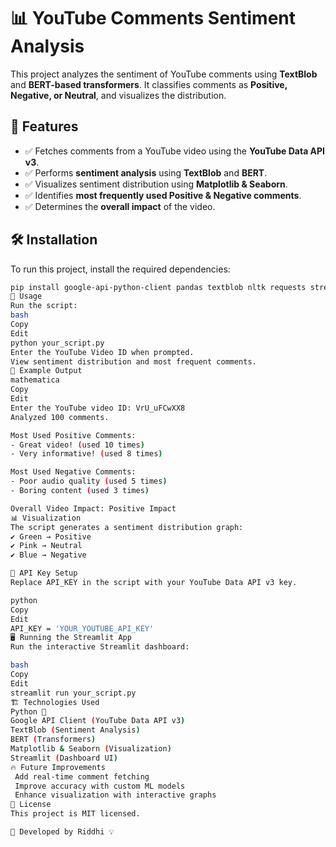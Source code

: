 # 📊 YouTube Comments Sentiment Analysis

This project analyzes the sentiment of YouTube comments using **TextBlob** and **BERT-based transformers**. It classifies comments as **Positive, Negative, or Neutral**, and visualizes the distribution.

## 🚀 Features
- ✅ Fetches comments from a YouTube video using the **YouTube Data API v3**.
- ✅ Performs **sentiment analysis** using **TextBlob** and **BERT**.
- ✅ Visualizes sentiment distribution using **Matplotlib & Seaborn**.
- ✅ Identifies **most frequently used Positive & Negative comments**.
- ✅ Determines the **overall impact** of the video.

## 🛠️ Installation

To run this project, install the required dependencies:

```bash
pip install google-api-python-client pandas textblob nltk requests streamlit pyngrok transformers
📝 Usage
Run the script:
bash
Copy
Edit
python your_script.py
Enter the YouTube Video ID when prompted.
View sentiment distribution and most frequent comments.
📌 Example Output
mathematica
Copy
Edit
Enter the YouTube video ID: VrU_uFCwXX8
Analyzed 100 comments.

Most Used Positive Comments:
- Great video! (used 10 times)
- Very informative! (used 8 times)

Most Used Negative Comments:
- Poor audio quality (used 5 times)
- Boring content (used 3 times)

Overall Video Impact: Positive Impact
📊 Visualization
The script generates a sentiment distribution graph:
✔️ Green → Positive
✔️ Pink → Neutral
✔️ Blue → Negative

🔑 API Key Setup
Replace API_KEY in the script with your YouTube Data API v3 key.

python
Copy
Edit
API_KEY = 'YOUR_YOUTUBE_API_KEY'
🖥️ Running the Streamlit App
Run the interactive Streamlit dashboard:

bash
Copy
Edit
streamlit run your_script.py
🏗️ Technologies Used
Python 🐍
Google API Client (YouTube Data API v3)
TextBlob (Sentiment Analysis)
BERT (Transformers)
Matplotlib & Seaborn (Visualization)
Streamlit (Dashboard UI)
🔥 Future Improvements
 Add real-time comment fetching
 Improve accuracy with custom ML models
 Enhance visualization with interactive graphs
📜 License
This project is MIT licensed.

🎯 Developed by Riddhi 💡
